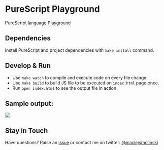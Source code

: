 # PureScript Playground

PureScript language Playground

## Dependencies

Install PureScript and project dependencies with `make install` command.

## Develop & Run

* Use `make watch` to compile and execute code on every file change.
* Use `make build` to build JS file to be executed on `index.html` page once.
* Run `open index.html` to see the output file in action

## Sample output:

![](http://g.recordit.co/3kydbEfXVl.gif)

## Stay in Touch

Have questions? Raise an [issue](https://github.com/maciejsmolinski/purescript-playground/issues) or contact me on twitter: [@maciejsmolinski](https://twitter.com/maciejsmolinski)

